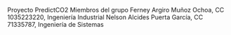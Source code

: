 Proyecto PredictCO2
Miembros del grupo
Ferney Argiro Muñoz Ochoa, CC 1035223220, Ingeniería Industrial
Nelson Alcides Puerta García, CC 71335787, Ingeniería de Sistemas

